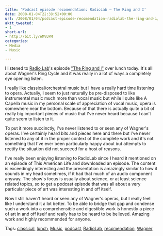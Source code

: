 ```yaml
---
title: 'Podcast episode recomendation: RadioLab – The Ring and I'
date: 2008-01-04T22:38:52+00:00
url: /2008/01/04/podcast-episode-recomendation-radiolab-the-ring-and-i/
aktt_tweeted:
- 1
short-url:
- http://bit.ly/eMVUPM
categories:
- Media
- Music

---
```

<div class='microid-mailto+http:sha1:c21abf66f4d142550785a458e74726b9d6215a7b'>

I listened to <a href="http://www.wnyc.org/shows/radiolab/">Radio Lab</a>'s episode <a href="http://www.wnyc.org/shows/radiolab/episodes/2008/01/01">"The Ring and I"</a> over lunch today. It's all about Wagner's Ring Cycle and it was really in a lot of ways a completely eye opening listen.

I really like classical/orchestral music but I have a really hard time listening to opera. Actually, I seem to just naturally be pre-disposed to like instrumental music much more than vocal music but while I quite like A Capella music in my personal scale of appreciation of vocal music, opera is somewhere near the bottom. Because of that there is actually quite a bit of really big important pieces of music that I've never heard because I can't quite seem to listen to it.

To put it more succinctly, I've never listened to or seen any of Wagner's operas. I've certainly heard bits and pieces here and there but I've never listened to any of it in the proper context of the complete work and it's not something that I've ever been particularly happy about but attempts to rectify the situation did not succeed for a host of reasons.

I've really been enjoying listening to RadioLab since I heard it mentioned on an episode of This American Life and downloaded an episode. The content is exceedingly interesting and the presentation is amazingly similar to how it sounds in my head sometimes, if it had that much of an audio component anyway. The show's focus is usually about science, or at least science related topics, so to get a podcast episode that was all about a very particular piece of art was interesting in and off itself.

Now I still haven't heard or seen any of Wagner's operas, but I really feel like I understand it a lot better. To be able to bridge that gap and condense such a work into a comprehensible and digestible work is honestly a piece of art in and off itself and really has to be heard to be believed. Amazing work and highly recommended for anyone.

</div>

<div class="st-post-tags">
Tags: <a href="http://www.cavort.org/tag/classical/" title="classical" rel="tag">classical</a>, <a href="http://www.cavort.org/tag/lunch/" title="lunch" rel="tag">lunch</a>, <a href="http://www.cavort.org/tag/music/" title="Music" rel="tag">Music</a>, <a href="http://www.cavort.org/tag/podcast/" title="podcast" rel="tag">podcast</a>, <a href="http://www.cavort.org/tag/radiolab/" title="RadioLab" rel="tag">RadioLab</a>, <a href="http://www.cavort.org/tag/recomendation/" title="recomendation" rel="tag">recomendation</a>, <a href="http://www.cavort.org/tag/wagner/" title="Wagner" rel="tag">Wagner</a><br />
</div>